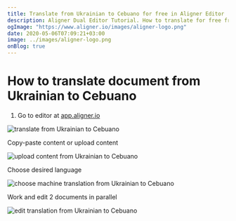 ```yaml
---
title: Translate from Ukrainian to Cebuano for free in Aligner Editor
description: Aligner Dual Editor Tutorial. How to translate for free from Ukrainian to Cebuano. Aligner is multilingual document management platform. 
ogImage: "https://www.aligner.io/images/aligner-logo.png"
date: 2020-05-06T07:09:21+03:00
image: ../images/aligner-logo.png
onBlog: true
---
```


# How to translate document from Ukrainian to Cebuano

1. Go to editor at [app.aligner.io](https://app.aligner.io "Aligner App web page")

![translate from Ukrainian to Cebuano](../aligner-blank-editor.png "translate from Ukrainian to Cebuano")

Copy-paste content or upload content

![upload content from Ukrainian to Cebuano](../aligner-uploaded-document.png "upload content from Ukrainian to Cebuano")

Choose desired language

![choose machine translation from Ukrainian to Cebuano](../aligner-language-dropdown.png "choose machine translation from Ukrainian to Cebuano")

Work and edit 2 documents in parallel

![edit translation from Ukrainian to Cebuano](../aligner-double-sitded-editor.png "edit translation from Ukrainian to Cebuano")

